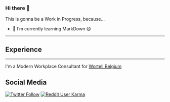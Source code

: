 ### Hi there 👋

This is gonna be a Work in Progress, because...
- 🌱 I’m currently learning MarkDown 😄
---
## Experience
---
I'm a Modern Workplace Consultant for [Wortell Belgium](https://wortell.be)

## Social Media

[![Twitter Follow](https://img.shields.io/twitter/follow/ndewestelinck?style=social)](https://www.twitter.com/ndewestelinck)
[![Reddit User Karma](https://img.shields.io/reddit/user-karma/link/NickyDeWestelinck?style=social)](https://www.reddit.com/user/NickyDeWestelinck)

<!--
**nickydewestelinck/nickydewestelinck** is a ✨ _special_ ✨ repository because its `README.md` (this file) appears on your GitHub profile.

Here are some ideas to get you started:

- 🔭 I’m currently working on ...
- 🌱 I’m currently learning ...
- 👯 I’m looking to collaborate on ...
- 🤔 I’m looking for help with ...
- 💬 Ask me about ...
- 📫 How to reach me: ...
- 😄 Pronouns: ...
- ⚡ Fun fact: ...
-->
